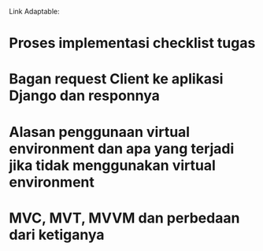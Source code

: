 Link Adaptable:

# Proses implementasi checklist tugas

# Bagan request Client ke aplikasi Django dan responnya

# Alasan penggunaan virtual environment dan apa yang terjadi jika tidak menggunakan virtual environment

# MVC, MVT, MVVM dan perbedaan dari ketiganya